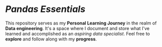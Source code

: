 # **_Pandas Essentials_**

This repository serves as my **Personal Learning Journey** in the realm of **Data engineering**. It's a space where I document and store what I've learned and accomplished as an _aspiring data specialist_. Feel free to **explore** and follow along with my **progress**.
